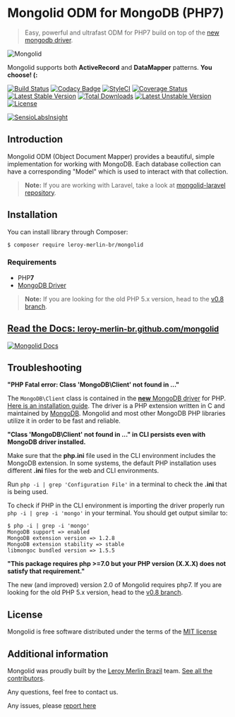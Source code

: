 # Mongolid ODM for MongoDB (PHP7)


> Easy, powerful and ultrafast ODM for PHP7 build on top of the [new mongodb driver](https://docs.mongodb.org/ecosystem/drivers/php/).

![Mongolid](https://dl.dropboxusercontent.com/u/12506137/libs_bundles/mongolid_banner.png)

Mongolid supports both **ActiveRecord** and **DataMapper** patterns. **You choose! (:**

[![Build Status](https://travis-ci.org/leroy-merlin-br/mongolid.svg?branch=master)](https://travis-ci.org/leroy-merlin-br/mongolid)
[![Codacy Badge](https://api.codacy.com/project/badge/Grade/cc45e93bb0d0413d9e0355c7377d4d33)](https://www.codacy.com/app/zizaco/mongolid?utm_source=github.com&amp;utm_medium=referral&amp;utm_content=leroy-merlin-br/mongolid&amp;utm_campaign=Badge_Grade)
[![StyleCI](https://styleci.io/repos/9799450/shield?branch=master)](https://styleci.io/repos/9799450)
[![Coverage Status](https://coveralls.io/repos/github/leroy-merlin-br/mongolid/badge.svg?branch=master)](https://coveralls.io/github/leroy-merlin-br/mongolid?branch=master)
[![Latest Stable Version](https://poser.pugx.org/zizaco/mongolid/v/stable.png)](https://packagist.org/packages/zizaco/mongolid)
[![Total Downloads](https://poser.pugx.org/zizaco/mongolid/downloads.png)](https://packagist.org/packages/zizaco/mongolid)
[![Latest Unstable Version](https://poser.pugx.org/zizaco/mongolid/v/unstable.png)](https://packagist.org/packages/zizaco/mongolid)
[![License](https://poser.pugx.org/zizaco/mongolid/license.png)](https://packagist.org/packages/zizaco/mongolid)

[![SensioLabsInsight](https://insight.sensiolabs.com/projects/25636a94-9a5d-4438-bd5e-9f9694104529/small.png)](https://insight.sensiolabs.com/projects/25636a94-9a5d-4438-bd5e-9f9694104529)

<a name="introduction"></a>
## Introduction

Mongolid ODM (Object Document Mapper) provides a beautiful, simple implementation for working with MongoDB. Each database collection can have a corresponding "Model" which is used to interact with that collection.

> **Note:** If you are working with Laravel, take a look at [mongolid-laravel repository](https://github.com/leroy-merlin-br/mongolid-laravel).

<a name="installation"></a>
## Installation

You can install library through Composer:

```
$ composer require leroy-merlin-br/mongolid
```

### Requirements

- PHP**7**
- [MongoDB Driver](http://php.net/manual/en/set.mongodb.php)

> **Note:** If you are looking for the old PHP 5.x version, head to the [v0.8 branch](https://github.com/leroy-merlin-br/mongolid/tree/v0.8-dev).

## [Read the Docs: <small>leroy-merlin-br.github.com/mongolid</small>](http://leroy-merlin-br.github.com/mongolid)
[![Mongolid Docs](https://dl.dropboxusercontent.com/u/12506137/libs_bundles/MongolidDocs.png)](http://leroy-merlin-br.github.com/mongolid)

<a name="troubleshooting"></a>
## Troubleshooting

**"PHP Fatal error: Class 'MongoDB\Client' not found in ..."**

The `MongoDB\Client` class is contained in the [**new** MongoDB driver](http://pecl.php.net/package/mongodb) for PHP. [Here is an installation guide](http://www.php.net/manual/en/mongodb.installation.php). The driver is a PHP extension written in C and maintained by [MongoDB](https://mongodb.com). Mongolid and most other MongoDB PHP libraries utilize it in order to be fast and reliable.

**"Class 'MongoDB\Client' not found in ..." in CLI persists even with MongoDB driver installed.**

Make sure that the **php.ini** file used in the CLI environment includes the MongoDB extension. In some systems, the default PHP installation uses different **.ini** files for the web and CLI environments.

Run `php -i | grep 'Configuration File'` in a terminal to check the **.ini** that is being used.

To check if PHP in the CLI environment is importing the driver properly run `php -i | grep -i 'mongo'` in your terminal. You should get output similar to:

```
$ php -i | grep -i 'mongo'
MongoDB support => enabled
MongoDB extension version => 1.2.8
MongoDB extension stability => stable
libmongoc bundled version => 1.5.5
```

**"This package requires php >=7.0 but your PHP version (X.X.X) does not satisfy that requirement."**

The new (and improved) version 2.0 of Mongolid requires php7. If you are looking for the old PHP 5.x version, head to the [v0.8 branch](https://github.com/leroy-merlin-br/mongolid/tree/v0.8-dev).

<a name="license"></a>
## License

Mongolid is free software distributed under the terms of the [MIT license](http://opensource.org/licenses/MIT)

<a name="additional_information"></a>
## Additional information

Mongolid was proudly built by the [Leroy Merlin Brazil](https://github.com/leroy-merlin-br) team. [See all the contributors](https://github.com/leroy-merlin-br/mongolid/graphs/contributors).

Any questions, feel free to contact us.

Any issues, please [report here](https://github.com/Zizaco/mongolid)
